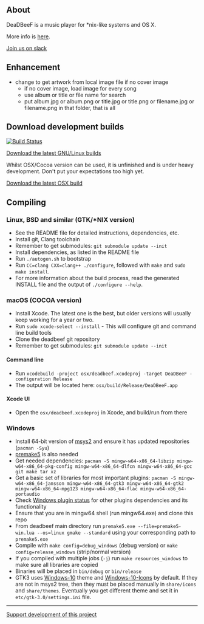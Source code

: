## About

DeaDBeeF is a music player for \*nix-like systems and OS X.

More info is [here](http://deadbeef.sf.net).

[Join us on slack](https://deadbeef-slack.herokuapp.com)

## Enhancement

- change to get artwork from local image file if no cover image
  - if no cover image, load image for every song
  - use album or title or file name for search
  - put album.jpg or album.png or title.jpg or title.png or filename.jpg or filename.png in that folder, that is all

## Download development builds

[![Build Status](https://travis-ci.org/DeaDBeeF-Player/deadbeef.svg?branch=master)](https://travis-ci.org/DeaDBeeF-Player/deadbeef)

[Download the latest GNU/Linux builds](https://sourceforge.net/projects/deadbeef/files/travis/linux/)

Whilst OSX/Cocoa version can be used, it is unfinished and is under heavy development. Don't put your expectations too high yet.

[Download the latest OSX build](https://sourceforge.net/projects/deadbeef/files/travis/osx/)

## Compiling

### Linux, BSD and similar (GTK/*NIX version)

* See the README file for detailed instructions, dependencies, etc.
* Install git, Clang toolchain
* Remember to get submodules: `git submodule update --init`
* Install dependencies, as listed in the README file
* Run `./autogen.sh` to bootstrap
* Run `CC=clang CXX=clang++ ./configure`, followed with `make` and `sudo make install`.
* For more information about the build process, read the generated INSTALL file and the output of `./configure --help`.

### macOS (COCOA version)

* Install Xcode. The latest one is the best, but older versions will usually keep working for a year or two.
* Run `sudo xcode-select --install` - This will configure git and command line build tools
* Clone the deadbeef git repository
* Remember to get submodules: ```git submodule update --init```

#### Command line

* Run ```xcodebuild -project osx/deadbeef.xcodeproj -target DeaDBeeF -configuration Release```
* The output will be located here: ```osx/build/Release/DeaDBeeF.app```

#### Xcode UI

* Open the `osx/deadbeef.xcodeproj` in Xcode, and build/run from there

### Windows

* Install 64-bit version of [msys2](https://www.msys2.org/) and ensure it has updated repositories (`pacman -Syu`)
* [premake5](https://premake.github.io/download.html) is also needed
* Get needed dependencies: 
	```pacman -S mingw-w64-x86_64-libzip mingw-w64-x86_64-pkg-config mingw-w64-x86_64-dlfcn mingw-w64-x86_64-gcc git make tar xz```
* Get a basic set of libraries for most important plugins:
	```pacman -S mingw-w64-x86_64-jansson mingw-w64-x86_64-gtk3 mingw-w64-x86_64-gtk2 mingw-w64-x86_64-mpg123 mingw-w64-x86_64-flac mingw-w64-x86_64-portaudio```
* Check [Windows plugin status](https://github.com/DeaDBeeF-Player/deadbeef/wiki/Windows-plugin-status) for other plugins dependencies and its functionality
* Ensure that you are in mingw64 shell (run mingw64.exe) and clone this repo
* From deadbeef main directory run ```premake5.exe --file=premake5-win.lua --os=linux gmake --standard``` using your corresponding path to ```premake5.exe```
* Compile with ```make config=debug_windows``` (debug version) or ```make config=release_windows``` (strip/normal version)
* If you compiled with multiple jobs (`-j`) run ```make resources_windows``` to make sure all libraries are copied
* Binaries will be placed in ```bin/debug``` or ```bin/release```
* GTK3 uses [Windows-10](https://github.com/B00merang-Project/Windows-10) theme and [Windows-10-Icons](https://github.com/B00merang-Artwork/Windows-10) by default. If they are not in msys2 tree, then they must be placed manually in ```share/icons``` and ```share/themes```. Eventually you get different theme and set it in ```etc/gtk-3.0/settings.ini``` file.

----

[Support development of this project](http://deadbeef.sourceforge.net/support.html)
